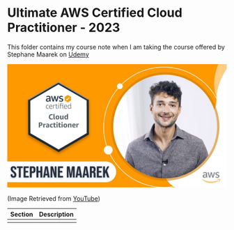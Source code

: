 # Ultimate AWS Certified Cloud Practitioner - 2023

This folder contains my course note when I am taking the course offered by Stephane Maarek on [Udemy](https://www.udemy.com/course/aws-certified-cloud-practitioner-new/)

![Course Front Page](./img/course_front_page.jpg)

(Image Retrieved from [YouTube](https://www.google.com/url?sa=i&url=https%3A%2F%2Fwww.youtube.com%2Fwatch%3Fv%3DNhfJXLmJyT8&psig=AOvVaw3NUABM0cTgVDtu1rdAinhW&ust=1678778002783000&source=images&cd=vfe&ved=0CBAQjRxqFwoTCKj4sMat2P0CFQAAAAAdAAAAABAE))

| Section | Description |
| ---------------------- | ---------------------- |
|  |  |
